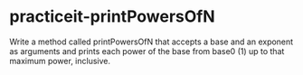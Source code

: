 # practiceit-printPowersOfN
Write a method called printPowersOfN that accepts a base and an exponent as arguments  and prints each power of the base from base0 (1) up to that maximum power, inclusive.
